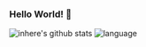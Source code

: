 ### Hello World! 👏






![inhere's github stats](https://github-readme-stats.vercel.app/api?username=yzqdev&show_icons=true&theme=)
![language](https://github-readme-stats.vercel.app/api/top-langs/?username=yzqdev&layout=compact)
